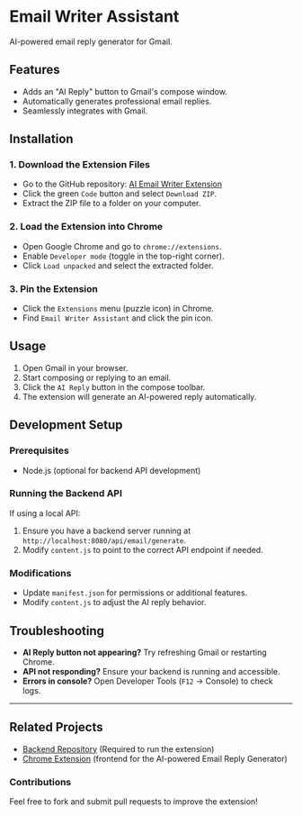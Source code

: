 # Email Writer Assistant

AI-powered email reply generator for Gmail.

## Features
- Adds an "AI Reply" button to Gmail's compose window.
- Automatically generates professional email replies.
- Seamlessly integrates with Gmail.

## Installation

### 1. Download the Extension Files
- Go to the GitHub repository: [AI Email Writer Extension](https://github.com/JohnUfo/ai-email-writer-extension.git)
- Click the green `Code` button and select `Download ZIP`.
- Extract the ZIP file to a folder on your computer.

### 2. Load the Extension into Chrome
- Open Google Chrome and go to `chrome://extensions`.
- Enable `Developer mode` (toggle in the top-right corner).
- Click `Load unpacked` and select the extracted folder.

### 3. Pin the Extension
- Click the `Extensions` menu (puzzle icon) in Chrome.
- Find `Email Writer Assistant` and click the pin icon.

## Usage
1. Open Gmail in your browser.
2. Start composing or replying to an email.
3. Click the `AI Reply` button in the compose toolbar.
4. The extension will generate an AI-powered reply automatically.

## Development Setup
### Prerequisites
- Node.js (optional for backend API development)

### Running the Backend API
If using a local API:
1. Ensure you have a backend server running at `http://localhost:8080/api/email/generate`.
2. Modify `content.js` to point to the correct API endpoint if needed.

### Modifications
- Update `manifest.json` for permissions or additional features.
- Modify `content.js` to adjust the AI reply behavior.

## Troubleshooting
- **AI Reply button not appearing?** Try refreshing Gmail or restarting Chrome.
- **API not responding?** Ensure your backend is running and accessible.
- **Errors in console?** Open Developer Tools (`F12` -> Console) to check logs.

---

## Related Projects
- [Backend Repository](https://github.com/JohnUfo/ai-email-writer.git) (Required to run the extension)
- [Chrome Extension](https://github.com/JohnUfo/ai-email-writer-front.git) (frontend for the AI-powered Email Reply Generator)
### Contributions
Feel free to fork and submit pull requests to improve the extension!

